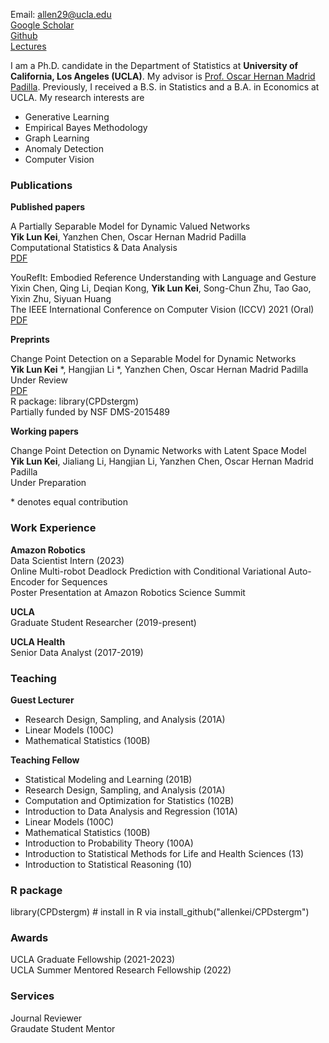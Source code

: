 Email: allen29@ucla.edu\
[Google Scholar](https://scholar.google.com/citations?hl=en&user=EveYevcAAAAJ)\
[Github](https://github.com/allenkei)\
[Lectures](https://www.youtube.com/c/AllenKei/videos)

I am a Ph.D. candidate in the Department of Statistics at **University of California, Los Angeles (UCLA)**. My advisor is [Prof. Oscar Hernan Madrid Padilla](https://hernanmp.github.io). Previously, I received a B.S. in Statistics and a B.A. in Economics at UCLA. My research interests are 

- Generative Learning
- Empirical Bayes Methodology
- Graph Learning
- Anomaly Detection
- Computer Vision

### Publications

**Published papers**

A Partially Separable Model for Dynamic Valued Networks\
**Yik Lun Kei**, Yanzhen Chen, Oscar Hernan Madrid Padilla\
Computational Statistics & Data Analysis\
[PDF](https://arxiv.org/pdf/2205.13651.pdf)

YouRefIt: Embodied Reference Understanding with Language and Gesture\
Yixin Chen, Qing Li, Deqian Kong, **Yik Lun Kei**, Song-Chun Zhu, Tao Gao, Yixin Zhu, Siyuan Huang\
The IEEE International Conference on Computer Vision (ICCV) 2021 (Oral)\
[PDF](http://openaccess.thecvf.com/content/ICCV2021/papers/Chen_YouRefIt_Embodied_Reference_Understanding_With_Language_and_Gesture_ICCV_2021_paper.pdf)

**Preprints**

Change Point Detection on a Separable Model for Dynamic Networks\
**Yik Lun Kei** \*, Hangjian Li \*, Yanzhen Chen, Oscar Hernan Madrid Padilla\
Under Review\
[PDF](https://arxiv.org/pdf/2303.17642.pdf)\
R package: library(CPDstergm)\
Partially funded by NSF DMS-2015489

**Working papers**

Change Point Detection on Dynamic Networks with Latent Space Model\
**Yik Lun Kei**, Jialiang Li, Hangjian Li, Yanzhen Chen, Oscar Hernan Madrid Padilla\
Under Preparation

\* denotes equal contribution

### Work Experience

**Amazon Robotics**\
Data Scientist Intern (2023)\
Online Multi-robot Deadlock Prediction with Conditional Variational Auto-Encoder for Sequences\
Poster Presentation at Amazon Robotics Science Summit


**UCLA**\
Graduate Student Researcher (2019-present)

**UCLA Health**\
Senior Data Analyst (2017-2019)

### Teaching

**Guest Lecturer**
- Research Design, Sampling, and Analysis (201A)
- Linear Models (100C)
- Mathematical Statistics (100B)

**Teaching Fellow**
- Statistical Modeling and Learning (201B)
- Research Design, Sampling, and Analysis (201A)
- Computation and Optimization for Statistics (102B)
- Introduction to Data Analysis and Regression (101A)
- Linear Models (100C)
- Mathematical Statistics (100B)
- Introduction to Probability Theory (100A)
- Introduction to Statistical Methods for Life and Health Sciences (13)
- Introduction to Statistical Reasoning (10)

### R package
library(CPDstergm) # install in R via install_github("allenkei/CPDstergm")

### Awards
UCLA Graduate Fellowship (2021-2023)\
UCLA Summer Mentored Research Fellowship (2022)

### Services
Journal Reviewer\
Graudate Student Mentor

